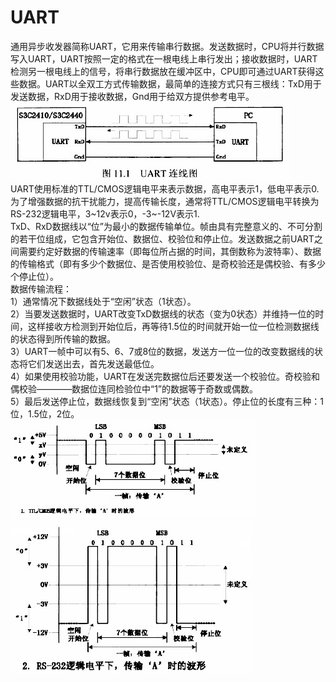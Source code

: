 <!DOCTYPE html> <html lang="zh"> <head> <meta charset="utf-8"/> <link rel="shortcut icon" href="https://www.mdeditor.com/images/logos/favicon.ico" type="image/x-icon"/> </head> <body><h1 id="h1-uart"><a name="UART" class="reference-link"></a><span class="header-link octicon octicon-link"></span>UART</h1><p>通用异步收发器简称UART，它用来传输串行数据。发送数据时，CPU将并行数据写入UART，UART按照一定的格式在一根电线上串行发出；接收数据时，UART检测另一根电线上的信号，将串行数据放在缓冲区中，CPU即可通过UART获得这些数据。UART以全双工方式传输数据，最简单的连接方式只有三根线：TxD用于发送数据，RxD用于接收数据，Gnd用于给双方提供参考电平。<br><img alt="Image" src="https://github.com/hnu-osdesign/SJY/blob/main/4.png"><br>UART使用标准的TTL/CMOS逻辑电平来表示数据，高电平表示1，低电平表示0.为了增强数据的抗干扰能力，提高传输长度，通常将TTL/CMOS逻辑电平转换为RS-232逻辑电平，3~12v表示0，-3~-12V表示1.<br>TxD、RxD数据线以“位”为最小的数据传输单位。帧由具有完整意义的、不可分割的若干位组成，它包含开始位、数据位、校验位和停止位。发送数据之前UART之间需要约定好数据的传输速率（即每位所占据的时间，其倒数称为波特率）、数据的传输格式（即有多少个数据位、是否使用校验位、是奇校验还是偶校验、有多少个停止位）。<br>数据传输流程：<br>1）通常情况下数据线处于“空闲”状态（1状态）。<br>2）当要发送数据时，UART改变TxD数据线的状态（变为0状态）并维持一位的时间，这样接收方检测到开始位后，再等待1.5位的时间就开始一位一位检测数据线的状态得到所传输的数据。<br>3）UART一帧中可以有5、6、7或8位的数据，发送方一位一位的改变数据线的状态将它们发送出去，首先发送最低位。<br>4）如果使用校验功能，UART在发送完数据位后还要发送一个校验位。奇校验和偶校验————数据位连同检验位中“1”的数据等于奇数或偶数。<br>5）最后发送停止位，数据线恢复到“空闲”状态（1状态）。停止位的长度有三种：1位，1.5位，2位。<br><img alt="Image" src="https://github.com/hnu-osdesign/SJY/blob/main/5.png"><br><img alt="Image" src="https://github.com/hnu-osdesign/SJY/blob/main/6.png"> </p></body> </html>
